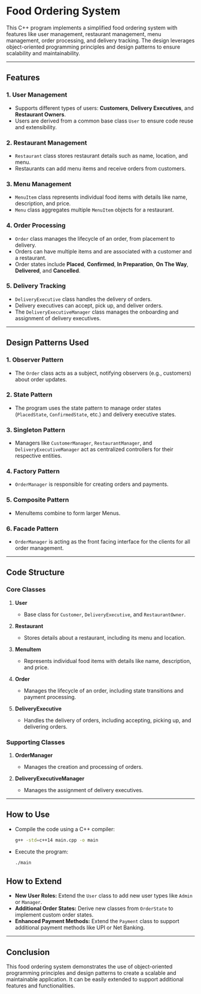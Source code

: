 # Food Ordering System

This C++ program implements a simplified food ordering system with features like user management, restaurant management, menu management, order processing, and delivery tracking. The design leverages object-oriented programming principles and design patterns to ensure scalability and maintainability.

---

## Features

### 1. User Management

- Supports different types of users: **Customers**, **Delivery Executives**, and **Restaurant Owners**.
- Users are derived from a common base class `User` to ensure code reuse and extensibility.

### 2. Restaurant Management

- `Restaurant` class stores restaurant details such as name, location, and menu.
- Restaurants can add menu items and receive orders from customers.

### 3. Menu Management

- `MenuItem` class represents individual food items with details like name, description, and price.
- `Menu` class aggregates multiple `MenuItem` objects for a restaurant.

### 4. Order Processing

- `Order` class manages the lifecycle of an order, from placement to delivery.
- Orders can have multiple items and are associated with a customer and a restaurant.
- Order states include **Placed**, **Confirmed**, **In Preparation**, **On The Way**, **Delivered**, and **Cancelled**.

### 5. Delivery Tracking

- `DeliveryExecutive` class handles the delivery of orders.
- Delivery executives can accept, pick up, and deliver orders.
- The `DeliveryExecutiveManager` class manages the onboarding and assignment of delivery executives.

---

## Design Patterns Used

### 1. **Observer Pattern**

- The `Order` class acts as a subject, notifying observers (e.g., customers) about order updates.

### 2. **State Pattern**

- The program uses the state pattern to manage order states (`PlacedState`, `ConfirmedState`, etc.) and delivery executive states.

### 3. **Singleton Pattern**

- Managers like `CustomerManager`, `RestaurantManager`, and `DeliveryExecutiveManager` act as centralized controllers for their respective entities.

### 4. **Factory Pattern**

- `OrderManager` is responsible for creating orders and payments.

### 5. **Composite Pattern**

- MenuItems combine to form larger Menus.

### 6. **Facade Pattern**

- `OrderManager` is acting as the front facing interface for the clients for all order management.

---

## Code Structure

### Core Classes

1. **User**

   - Base class for `Customer`, `DeliveryExecutive`, and `RestaurantOwner`.

2. **Restaurant**

   - Stores details about a restaurant, including its menu and location.

3. **MenuItem**

   - Represents individual food items with details like name, description, and price.

4. **Order**

   - Manages the lifecycle of an order, including state transitions and payment processing.

5. **DeliveryExecutive**

   - Handles the delivery of orders, including accepting, picking up, and delivering orders.

### Supporting Classes

1. **OrderManager**

   - Manages the creation and processing of orders.

2. **DeliveryExecutiveManager**

   - Manages the assignment of delivery executives.

---

## How to Use

- Compile the code using a C++ compiler:
  ```bash
  g++ -std=c++14 main.cpp -o main
  ```
- Execute the program:
  ```bash
  ./main
  ```

## How to Extend

- **New User Roles:** Extend the `User` class to add new user types like `Admin` or `Manager`.
- **Additional Order States:** Derive new classes from `OrderState` to implement custom order states.
- **Enhanced Payment Methods:** Extend the `Payment` class to support additional payment methods like UPI or Net Banking.

---

## Conclusion

This food ordering system demonstrates the use of object-oriented programming principles and design patterns to create a scalable and maintainable application. It can be easily extended to support additional features and functionalities.
